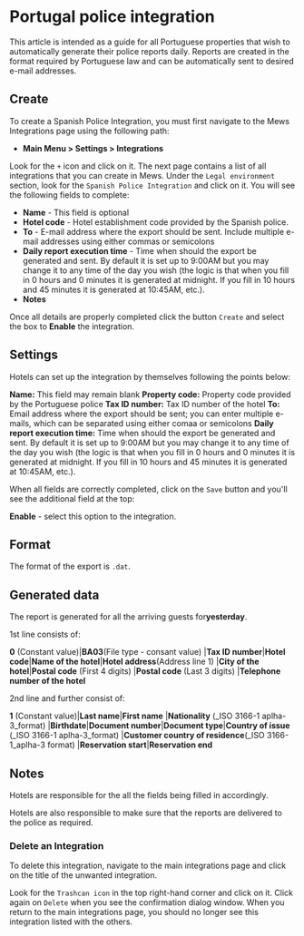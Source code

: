 # Portugal police integration

This article is intended as a guide for all Portuguese properties that wish to automatically generate their police reports daily. Reports are created in the format required by Portuguese law and can be automatically sent to desired e-mail addresses.

## Create

To create a Spanish Police Integration, you must first navigate to the Mews Integrations page using the following path:

* **Main Menu &gt; Settings &gt; Integrations**

Look for the `+` icon and click on it. The next page contains a list of all integrations that you can create in Mews. Under the `Legal environment` section, look for the `Spanish Police Integration` and click on it. You will see the following fields to complete:

* **Name** - This field is optional
* **Hotel code** - Hotel establishment code provided by the Spanish police.
* **To** - E-mail address where the export should be sent. Include multiple e-mail addresses using either commas or semicolons
* **Daily report execution time** - Time when should the export be generated and sent. By default it is set up to 9:00AM but you may change it to any time of the day you wish \(the logic is that when you fill in 0 hours and 0 minutes it is generated at midnight. If you fill in 10 hours and 45 minutes it is generated at 10:45AM, etc.\).
* **Notes**

Once all details are properly completed click the button `Create` and select the box to **Enable** the integration.

## Settings

Hotels can set up the integration by themselves following the points below:

**Name:** This field may remain blank **Property code:** Property code provided by the Portuguese police **Tax ID number:** Tax ID number of the hotel **To:** Email address where the export should be sent; you can enter multiple e-mails, which can be separated using either comaa or semicolons **Daily report execution time:** Time when should the export be generated and sent. By default it is set up to 9:00AM but you may change it to any time of the day you wish \(the logic is that when you fill in 0 hours and 0 minutes it is generated at midnight. If you fill in 10 hours and 45 minutes it is generated at 10:45AM, etc.\).

When all fields are correctly completed, click on the `Save` button and you'll see the additional field at the top:

**Enable**  - select this option to the integration.

## Format

The format of the export is `.dat`.

## Generated data

The report is generated for all the arriving guests for**yesterday**.

1st line consists of:

**0** \(Constant value\)\|**BA03**\(File type - consant value\) \|**Tax ID number**\|**Hotel code**\|**Name of the hotel**\|**Hotel address**\(Address line 1\) \|**City of the hotel**\|**Postal code** \(First 4 digits\) \|**Postal code** \(Last 3 digits\) \|**Telephone number of the hotel** 

2nd line and further consist of:

**1** \(Constant value\)\|**Last name**\|**First name** \|**Nationality** \(\_ISO 3166-1 aplha-3\_format\) \|**Birthdate**\|**Document number**\|**Document type**\|**Country of issue** \(\_ISO 3166-1 aplha-3\_format\) \|**Customer country of residence**\(\_ISO 3166-1\_aplha-3 format\) \|**Reservation start**\|**Reservation end**

## Notes

Hotels are responsible for the all the fields being filled in accordingly.

Hotels are also responsible to make sure that the reports are delivered to the police as required.

### Delete an Integration

To delete this integration, navigate to the main integrations page and click on the title of the unwanted integration.

Look for the `Trashcan icon` in the top right-hand corner and click on it. Click again on `Delete` when you see the confirmation dialog window. When you return to the main integrations page, you should no longer see this integration listed with the others.

